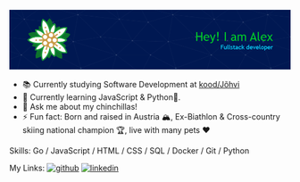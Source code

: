 ![Header](github-header-image.png)

- 📚 Currently studying Software Development at [kood/Jõhvi](https://kood.tech)
- 🌱 Currently learning JavaScript & Python🐍.
- 💬 Ask me about my chinchillas!
- ⚡ Fun fact: Born and raised in Austria 🏔️, Ex-Biathlon & Cross-country skiing national champion 🏆, live with many pets ❤️

Skills: Go / JavaScript / HTML / CSS / SQL / Docker / Git / Python

My Links: [<img src='https://cdn.jsdelivr.net/npm/simple-icons@3.0.1/icons/github.svg' alt='github' height='30'>](https://github.com/4stroPhysik3r)  [<img src='https://cdn.jsdelivr.net/npm/simple-icons@3.0.1/icons/linkedin.svg' alt='linkedin' height='30'>](https://www.linkedin.com/in/alexander-embacher/)
